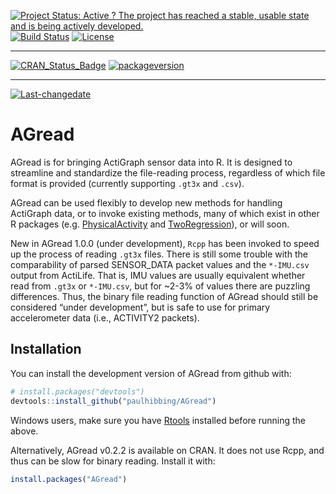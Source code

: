 
[![Project Status: Active ? The project has reached a stable, usable
state and is being actively
developed.](http://www.repostatus.org/badges/latest/active.svg)](http://www.repostatus.org/#active)
[![Build
Status](https://travis-ci.org/paulhibbing/AGread.svg?branch=master)](https://travis-ci.org/paulhibbing/AGread)
[![License](https://img.shields.io/badge/licence-MIT-blue.svg)](https://opensource.org/licenses/MIT)

-----

[![CRAN\_Status\_Badge](http://www.r-pkg.org/badges/version/AGread)](https://cran.r-project.org/package=AGread)
[![packageversion](https://img.shields.io/badge/Package%20version-0.2.2.9000-orange.svg?style=flat-square)](commits/master)

-----

[![Last-changedate](https://img.shields.io/badge/last%20change-2019--09--15-yellowgreen.svg)](/commits/master)

<!-- README.md is generated from README.Rmd. Please edit that file -->

# AGread

AGread is for bringing ActiGraph sensor data into R. It is designed to
streamline and standardize the file-reading process, regardless of which
file format is provided (currently supporting `.gt3x` and `.csv`).

AGread can be used flexibly to develop new methods for handling
ActiGraph data, or to invoke existing methods, many of which exist in
other R packages (e.g.
[PhysicalActivity](https://cran.r-project.org/package=PhysicalActivity)
and [TwoRegression](https://cran.r-project.org/package=TwoRegression)),
or will soon.

New in AGread 1.0.0 (under development), `Rcpp` has been invoked to
speed up the process of reading `.gt3x` files. There is still some
trouble with the comparability of parsed SENSOR\_DATA packet values and
the `*-IMU.csv` output from ActiLife. That is, IMU values are usually
equivalent whether read from `.gt3x` or `*-IMU.csv`, but for ~2-3% of
values there are puzzling differences. Thus, the binary file reading
function of AGread should still be considered “under development”, but
is safe to use for primary accelerometer data (i.e., ACTIVITY2 packets).

## Installation

You can install the development version of AGread from github with:

``` r
# install.packages("devtools")
devtools::install_github("paulhibbing/AGread")
```

Windows users, make sure you have
[Rtools](https://cran.r-project.org/bin/windows/Rtools/) installed
before running the above.

Alternatively, AGread v0.2.2 is available on CRAN. It does not use Rcpp,
and thus can be slow for binary reading. Install it with:

``` r
install.packages("AGread")
```
